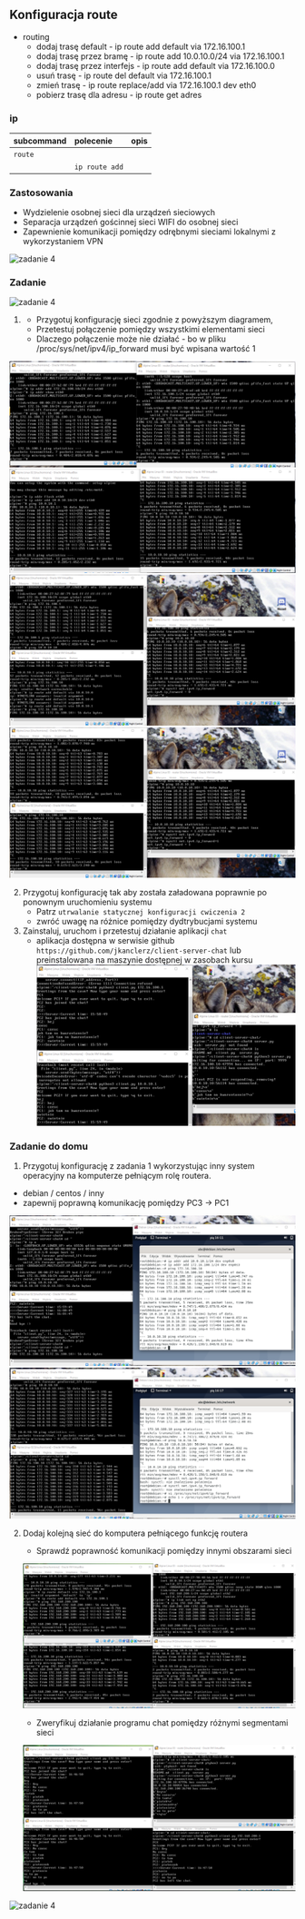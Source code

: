 ## Konfiguracja route


* routing
    * dodaj trasę default - ip route add default via 172.16.100.1
    * dodaj trasę przez bramę - ip route add 10.0.10.0/24 via 172.16.100.1
    * dodaj trasę przez interfejs - ip route add default via 172.16.100.0
    * usuń trasę - ip route del default via 172.16.100.1
    * zmień trasę - ip route replace/add via 172.16.100.1 dev eth0
    * pobierz trasę dla adresu - ip route get adres
     
### ip 
| subcommand    |  polecenie   | opis  |
| ------------- |:-------------| :---------------| 
|   ``route``    |                               | |
|               |   ``ip route add``             | |


### Zastosowania

* Wydzielenie osobnej sieci dla urządzeń sieciowych
* Separacja urządzeń gościnnej sieci WIFI do osobnej sieci
* Zapewnienie komunikacji pomiędzy odrębnymi sieciami lokalnymi z wykorzystaniem VPN

![zadanie 4](example-network.svg)

### Zadanie

![zadanie 4](cwiczenia4.svg)

1.
   * Przygotuj konfigurację sieci zgodnie z powyższym diagramem, 
   * Przetestuj połączenie pomiędzy wszystkimi elementami sieci
   * Dlaczego połączenie może nie działać - bo w pliku /proc/sys/net/ipv4/ip_forward musi być wpisana wartość 1
   
 ![z1](z1.png) 
 ![z2](z2.png)
 ![z3](z3.png)
 ![z4](z4.png)
 
2. Przygotuj konfigurację tak aby została załadowana poprawnie po ponownym uruchomieniu systemu
   * Patrz ``utrwalanie statycznej konfiguracji cwiczenia 2``
   * zwróć uwagę na różnice pomiędzy dydtrybucjami systemu
3. Zainstaluj, uruchom i przetestuj działanie aplikacji ``chat``
   * aplikacja dostępna w serwisie github ``https://github.com/jkanclerz/client-server-chat`` lub preinstalowana na maszynie dostępnej w zasobach kursu
   ![z5](z5.png)

### Zadanie do domu

1. Przygotuj konfigurację z zadania 1 wykorzystując inny system operacyjny na komputerze pełniącym rolę routera.
  * debian / centos / inny
  * zapewnij poprawną komunikację pomiędzy PC3 -> PC1
  
  ![z6](z6.png)
  ![z7](z7.png)
  
2. Dodaj kolejną sieć do komputera pełniącego funkcję routera
   * Sprawdź poprawność komunikacji pomiędzy innymi obszarami sieci
   
   ![z8](z8.png)
   
   * Zweryfikuj działanie programu chat pomiędzy różnymi segmentami sieci
   
   ![z9](z9.png)

![zadanie 4](todo.svg)
